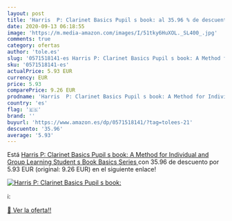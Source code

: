 ```yaml
---
layout: post
title: 'Harris  P: Clarinet Basics Pupil s book: al 35.96 % de descuento'
date: 2020-09-13 06:18:55
image: 'https://m.media-amazon.com/images/I/51tky6HuXOL._SL400_.jpg'
comments: true
category: ofertas
author: 'tole.es'
slug: '0571518141-es Harris P: Clarinet Basics Pupil s book: A Method for...'
sku: '0571518141-es'
actualPrice: 5.93 EUR
currency: EUR
price: 5.93
comparePrice: 9.26 EUR
prodname: 'Harris  P: Clarinet Basics Pupil s book: A Method for Individual and Group Learning  Student s Book   Basics Series '
country: 'es'
flag: '🇪🇸'
brand: ''
buyurl: 'https://www.amazon.es/dp/0571518141/?tag=tolees-21'
descuento: '35.96'
average: '5.93'
---
```


Está [Harris  P: Clarinet Basics Pupil s book: A Method for Individual and Group Learning  Student s Book   Basics Series ](https://www.amazon.es/dp/0571518141/?tag=tolees-21) con 35.96 de descuento por 5.93 EUR (original: 9.26 EUR) en el siguiente enlace!

[![Harris  P: Clarinet Basics Pupil s book:](https://m.media-amazon.com/images/I/51tky6HuXOL._SL400_.jpg)](https://www.amazon.es/dp/0571518141/?tag=tolees-21)

ℹ️:


[🛒 Ver la oferta!!](https://www.amazon.es/dp/0571518141/?tag=tolees-21)
